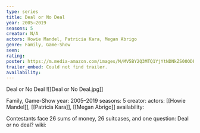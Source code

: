 ```yaml
---
type: series
title: Deal or No Deal
year: 2005–2019
seasons: 5
creator: N/A
actors: Howie Mandel, Patricia Kara, Megan Abrigo
genre: Family, Game-Show
seen:
rating: 
poster: https://m.media-amazon.com/images/M/MV5BY2Q3MTQ1YjYtNDNkZS00ODFkLTk0MjAtYjM4OGFjNDQ1YTQ5XkEyXkFqcGdeQXVyODk4Nzg5NjE@._V1_SX300.jpg
trailer_embed: Could not find trailer.
availability:
---
```

Deal or No Deal
![[Deal or No Deal.jpg]]

Family, Game-Show
year: 2005–2019
seasons: 5
creator: 
actors: [[Howie Mandel]], [[Patricia Kara]], [[Megan Abrigo]]
availability:

Contestants face 26 sums of money, 26 suitcases, and one question: Deal or no deal?
wiki: 


